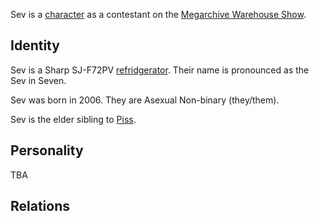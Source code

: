 Sev is a [character](Characters.md) as a contestant on the [Megarchive Warehouse Show](Megarchive%20Warehouse%20Show.md).
## Identity

Sev is a Sharp SJ-F72PV [refridgerator](Refridgerators.md). Their name is pronounced as the Sev in Seven.

Sev was born in 2006. They are Asexual Non-binary (they/them).

Sev is the elder sibling to [Piss](Piss.md).

## Personality
TBA

## Relations